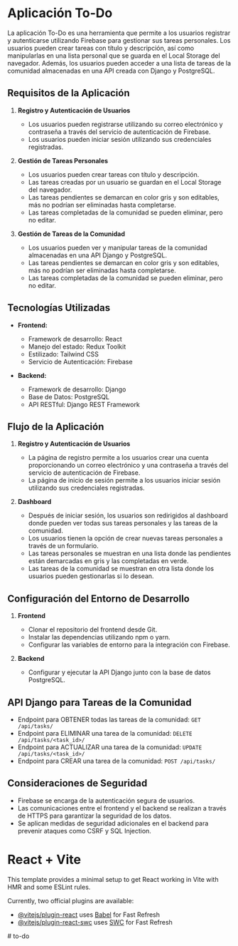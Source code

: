 # Aplicación To-Do

La aplicación To-Do es una herramienta que permite a los usuarios registrar y autenticarse utilizando Firebase para gestionar sus tareas personales. Los usuarios pueden crear tareas con título y descripción, así como manipularlas en una lista personal que se guarda en el Local Storage del navegador. Además, los usuarios pueden acceder a una lista de tareas de la comunidad almacenadas en una API creada con Django y PostgreSQL.

## Requisitos de la Aplicación

1. **Registro y Autenticación de Usuarios**
   - Los usuarios pueden registrarse utilizando su correo electrónico y contraseña a través del servicio de autenticación de Firebase.
   - Los usuarios pueden iniciar sesión utilizando sus credenciales registradas.

2. **Gestión de Tareas Personales**
   - Los usuarios pueden crear tareas con título y descripción.
   - Las tareas creadas por un usuario se guardan en el Local Storage del navegador.
   - Las tareas pendientes se demarcan en color gris y son editables, más no podrían ser eliminadas hasta completarse.
   - Las tareas completadas de la comunidad se pueden eliminar, pero no editar.

3. **Gestión de Tareas de la Comunidad**
   - Los usuarios pueden ver y manipular tareas de la comunidad almacenadas en una API Django y PostgreSQL.
   - Las tareas pendientes se demarcan en color gris y son editables, más no podrían ser eliminadas hasta completarse.
   - Las tareas completadas de la comunidad se pueden eliminar, pero no editar.

## Tecnologías Utilizadas

- **Frontend:**
  - Framework de desarrollo: React
  - Manejo del estado: Redux Toolkit
  - Estilizado: Tailwind CSS
  - Servicio de Autenticación: Firebase

- **Backend:**
  - Framework de desarrollo: Django
  - Base de Datos: PostgreSQL
  - API RESTful: Django REST Framework

## Flujo de la Aplicación

1. **Registro y Autenticación de Usuarios**
   - La página de registro permite a los usuarios crear una cuenta proporcionando un correo electrónico y una contraseña a través del servicio de autenticación de Firebase.
   - La página de inicio de sesión permite a los usuarios iniciar sesión utilizando sus credenciales registradas.

2. **Dashboard**
   - Después de iniciar sesión, los usuarios son redirigidos al dashboard donde pueden ver todas sus tareas personales y las tareas de la comunidad.
   - Los usuarios tienen la opción de crear nuevas tareas personales a través de un formulario.
   - Las tareas personales se muestran en una lista donde las pendientes están demarcadas en gris y las completadas en verde.
   - Las tareas de la comunidad se muestran en otra lista donde los usuarios pueden gestionarlas si lo desean.

## Configuración del Entorno de Desarrollo

1. **Frontend**
   - Clonar el repositorio del frontend desde Git.
   - Instalar las dependencias utilizando npm o yarn.
   - Configurar las variables de entorno para la integración con Firebase.

2. **Backend**
   - Configurar y ejecutar la API Django junto con la base de datos PostgreSQL.

## API Django para Tareas de la Comunidad

- Endpoint para OBTENER todas las tareas de la comunidad: `GET /api/tasks/`
- Endpoint para ELIMINAR una tarea de la comunidad: `DELETE /api/tasks/<task_id>/`
- Endpoint para ACTUALIZAR una tarea de la comunidad: `UPDATE /api/tasks/<task_id>/`
- Endpoint para CREAR una tarea de la comunidad: `POST /api/tasks/`

## Consideraciones de Seguridad

- Firebase se encarga de la autenticación segura de usuarios.
- Las comunicaciones entre el frontend y el backend se realizan a través de HTTPS para garantizar la seguridad de los datos.
- Se aplican medidas de seguridad adicionales en el backend para prevenir ataques como CSRF y SQL Injection.




# React + Vite

This template provides a minimal setup to get React working in Vite with HMR and some ESLint rules.

Currently, two official plugins are available:

- [@vitejs/plugin-react](https://github.com/vitejs/vite-plugin-react/blob/main/packages/plugin-react/README.md) uses [Babel](https://babeljs.io/) for Fast Refresh
- [@vitejs/plugin-react-swc](https://github.com/vitejs/vite-plugin-react-swc) uses [SWC](https://swc.rs/) for Fast Refresh


#   t o - d o  
 